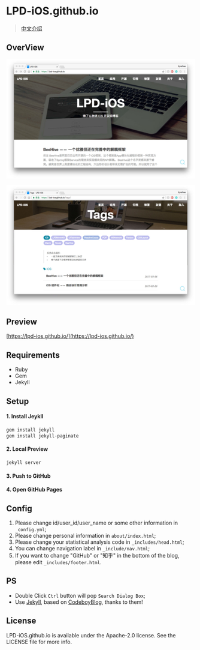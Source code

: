 # LPD-iOS.github.io

> [中文介绍](https://github.com/LPD-iOS/LPD-iOS.github.io/blob/master/README_CN.md)

## OverView

![](screenshot_main.jpg)

![](screenshot_tags.jpg)

## Preview

[https://lpd-ios.github.io/](https://lpd-ios.github.io/)

## Requirements

- Ruby
- Gem
- Jekyll

## Setup

#### 1. Install Jeykll
```
gem install jekyll
gem install jekyll-paginate
```
#### 2. Local Preview
```
jekyll server
```
#### 3. Push to GitHub
#### 4. Open GitHub Pages

## Config

1. Please change id/user_id/user_name or some other information in `_config.yml`;
2. Please change personal information in `about/index.html`;
3. Please change your statistical analysis code in `_includes/head.html`;
4. You can change navigation label in `_include/nav.html`;
5. If you want to change "GitHub" or "知乎" in the bottom of the blog, please edit `_includes/footer.html`.

## PS

- Double Click `Ctrl` button will pop `Search Dialog Box`;
- Use [Jekyll](https://github.com/jekyll/jekyll), based on [CodeboyBlog](https://github.com/androiddevelop/CodeboyBlog), thanks to them!

## License

LPD-iOS.github.io is available under the Apache-2.0 license. See the LICENSE file for more info.
